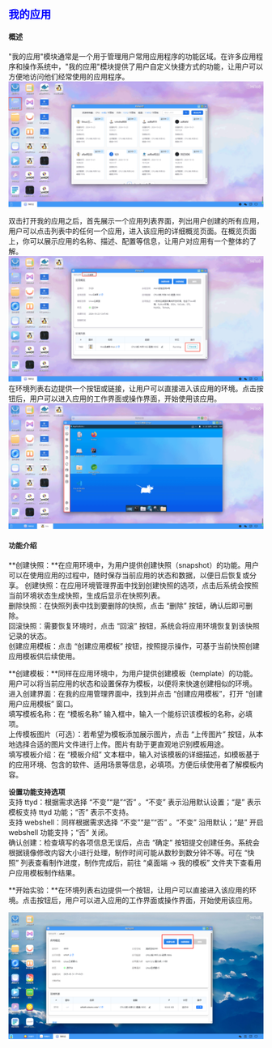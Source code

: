 ## <font color='blue'>我的应用</font>

#### 概述

"我的应用"模块通常是一个用于管理用户常用应用程序的功能区域。在许多应用程序和操作系统中，"我的应用"模块提供了用户自定义快捷方式的功能，让用户可以方便地访问他们经常使用的应用程序。
![img.png](help_picture/env01.png)

双击打开我的应用之后，首先展示一个应用列表界面，列出用户创建的所有应用，用户可以点击列表中的任何一个应用，进入该应用的详细概览页面。在概览页面上，你可以展示应用的名称、描述、配置等信息，让用户对应用有一个整体的了解。
![img.png](help_picture/env02.png)
在环境列表右边提供一个按钮或链接，让用户可以直接进入该应用的环境。点击按钮后，用户可以进入应用的工作界面或操作界面，开始使用该应用。
![img.png](help_picture/env03.png)

#### 功能介绍

**创建快照：**在应用环境中，为用户提供创建快照（snapshot）的功能。用户可以在使用应用的过程中，随时保存当前应用的状态和数据，以便日后恢复或分享。
创建快照：在应用环境管理界面中找到创建快照的选项，点击后系统会按照当前环境状态生成快照，生成后显示在快照列表。    
删除快照：在快照列表中找到要删除的快照，点击 “删除” 按钮，确认后即可删除。    
回滚快照：需要恢复环境时，点击 “回滚” 按钮，系统会将应用环境恢复到该快照记录的状态。      
创建应用模板：点击 “创建应用模板” 按钮，按照提示操作，可基于当前快照创建应用模板供后续使用。      

**创建模板：**同样在应用环境中，为用户提供创建模板（template）的功能。用户可以将当前应用的状态和设置保存为模板，以便将来快速创建相似的环境。  
进入创建界面：在我的应用管理界面中，找到并点击 “创建应用模板”，打开 “创建用户应用模板” 窗口。    
填写模板名称：在 “模板名称” 输入框中，输入一个能标识该模板的名称，必填项。    
上传模板图片（可选）：若希望为模板添加展示图片，点击 “上传图片” 按钮，从本地选择合适的图片文件进行上传。图片有助于更直观地识别模板用途。    
填写模板介绍：在 “模板介绍” 文本框中，输入对该模板的详细描述，如模板基于的应用环境、包含的软件、适用场景等信息，必填项。方便后续使用者了解模板内容。   

**设置功能支持选项**  
支持 ttyd：根据需求选择 “不变”“是”“否” 。“不变” 表示沿用默认设置；“是” 表示模板支持 ttyd 功能；“否” 表示不支持。    
支持 webshell：同样根据需求选择 “不变”“是”“否” 。“不变” 沿用默认；“是” 开启 webshell 功能支持；“否” 关闭。      
确认创建：检查填写的各项信息无误后，点击 “确定” 按钮提交创建任务。系统会根据镜像修改内容大小进行处理，制作时间可能从数秒到数分钟不等。可在 “快照” 列表查看制作进度，制作完成后，前往 “桌面端 -> 我的模板” 文件夹下查看用户应用模板制作结果。    

**开始实验：**在环境列表右边提供一个按钮，让用户可以直接进入该应用的环境。点击按钮后，用户可以进入应用的工作界面或操作界面，开始使用该应用。    

![img.png](help_picture/env04.png)
